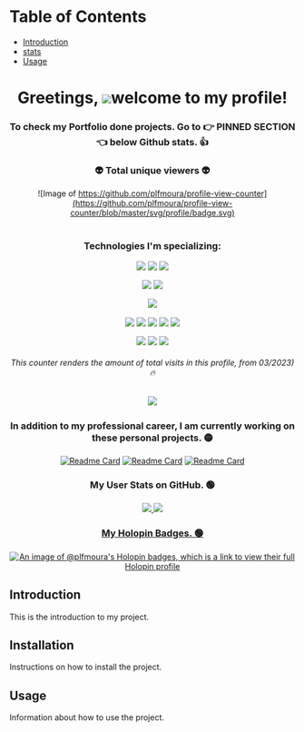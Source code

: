 # Table of Contents
- [Introduction](#introduction)
- [stats](#stats)
- [Usage](#usage)

<div align="center">

<h1>Greetings, <img src="https://raw.githubusercontent.com/kaueMarques/kaueMarques/master/hi.gif" height="30px">welcome to my profile!</h1>

### To check my Portfolio done projects. Go to 👉 PINNED SECTION 👈 below Github stats. 👍

  ### :alien: Total unique viewers :alien: 
  ![Image of https://github.com/plfmoura/profile-view-counter](https://github.com/plfmoura/profile-view-counter/blob/master/svg/profile/badge.svg) <br/>
<br/>
</div>

<div style="display: inline_block" align="center">
  
### Technologies I'm specializing:
  
  <a href="#"><img src="https://img.shields.io/badge/React-20232A?style=for-the-badge&logo=react&logoColor=61DAFB" width="130px"></a>
  <a href="#"><img src="https://img.shields.io/badge/vite-%23646CFF.svg?style=for-the-badge&logo=vite&logoColor=white" height="42px"></a>
  <a href="#"><img src="https://img.shields.io/badge/Next-black?style=for-the-badge&logo=next.js&logoColor=white" height="42px"></a>
  
  <a href="#"><img src="https://img.shields.io/badge/JavaScript-323330?style=for-the-badge&logo=javascript&logoColor=F7DF1E" width="200px"></a>
  <a href="#"><img src="https://img.shields.io/badge/typescript-%23007ACC.svg?style=for-the-badge&logo=typescript&logoColor=white" width="200px"></a>

  
  <a href="#"><img src="https://img.shields.io/badge/React_Native-20232A?style=for-the-badge&logo=react&logoColor=61DAFB" width="150px"></a>
  
  <a href="#"><img src="https://img.shields.io/badge/HTML5-E34F26?style=for-the-badge&logo=html5&logoColor=white"></a>
  <a href="#"><img src="https://img.shields.io/badge/CSS3-1572B6?style=for-the-badge&logo=css3&logoColor=white"></a>
  <a href="#"><img src="https://img.shields.io/badge/Material%20UI-007FFF?style=for-the-badge&logo=mui&logoColor=white"></a>
  <a href="#"><img src="https://img.shields.io/badge/Bootstrap-563D7C?style=for-the-badge&logo=bootstrap&logoColor=white"></a>
  <a href="#"><img src="https://img.shields.io/badge/MongoDB-4EA94B?style=for-the-badge&logo=mongodb&logoColor=white"></a>

  <a href="#"><img src="https://img.shields.io/badge/Vercel-000000?style=for-the-badge&logo=vercel&logoColor=white"></a>
  <a href="#"><img src="https://img.shields.io/badge/GIT-E44C30?style=for-the-badge&logo=git&logoColor=white"></a>
  <a href="#"><img src="https://img.shields.io/badge/GitHub-100000?style=for-the-badge&logo=github&logoColor=white"></a>
  
  ###### This counter renders the amount of total visits in this profile, from 03/2023) 🔥<br/>

  <img alingn="center" src="https://profile-counter.glitch.me/plfmoura/count.svg" /></br>
      
</div>
<div align="center" id="introduction">
  
### In addition to my professional career, I am currently working on these personal projects. 🟡

  [![Readme Card](https://github-readme-stats.vercel.app/api/pin/?username=Juanpi92&repo=Vegetanizando&&theme=github_dark)](https://github.com/Juanpi92/Vegetanizando)
  [![Readme Card](https://github-readme-stats.vercel.app/api/pin/?username=plfmoura&repo=galileu-nextjs&&theme=github_dark)](https://github.com/plfmoura/galileu-nextjs)
  [![Readme Card](https://github-readme-stats.vercel.app/api/pin/?username=plfmoura&repo=UniMatch&&theme=github_dark)](https://github.com/plfmoura/UniMatch)
</div>

<section align="center" id="stats">
  
### My User Stats on GitHub. 🟢
  
  <a href="https://github.com/plfmoura"/>
  <img height="180em" src="https://github-readme-stats.vercel.app/api?username=plfmoura&show_icons=true&theme=github_dark&count_private=true&include_all_commits=false"/>
  <img height="180em" src="https://github-readme-stats.vercel.app/api/top-langs/?username=plfmoura&layout=compact&langs_count=16&theme=github_dark"/>
  
</section>
<div align="center">
  
### My Holopin Badges. 🟢
  
[![An image of @plfmoura's Holopin badges, which is a link to view their full Holopin profile](https://holopin.me/plfmoura)](https://holopin.io/@plfmoura)

</div>

## Introduction
This is the introduction to my project.

## Installation
Instructions on how to install the project.

## Usage
Information about how to use the project.


